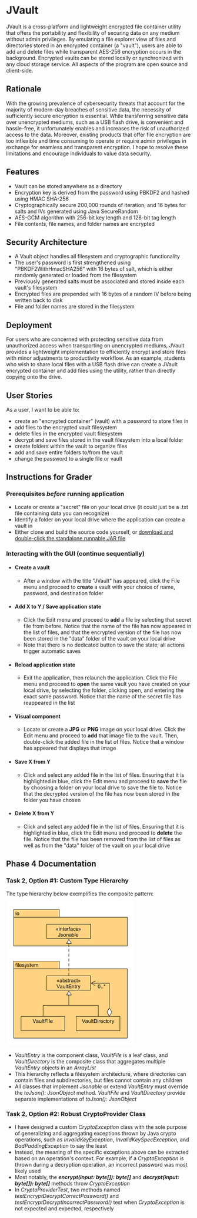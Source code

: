 # JVault

JVault is a cross-platform and lightweight encrypted file container utility that offers the portability and flexibility
of securing data on any medium without admin privileges. By emulating a file explorer view of files and directories
stored in an encrypted container (a "vault"), users are able to add and delete files while transparent AES-256
encryption occurs in the background. Encrypted vaults can be stored locally or synchronized with any cloud storage
service. All aspects of the program are open source and client-side.

## Rationale

With the growing prevalence of cybersecurity threats that account for the majority of modern-day breaches of sensitive
data, the necessity of sufficiently secure encryption is essential. While transferring sensitive data over unencrypted
mediums, such as a USB flash drive, is convenient and hassle-free, it unfortunately enables and increases the risk of
unauthorized access to the data. Moreover, existing products that offer file encryption are too inflexible and time
consuming to operate or require admin privileges in exchange for seamless and transparent encryption. I hope to resolve
these limitations and encourage individuals to value data security.

## Features

- Vault can be stored anywhere as a directory
- Encryption key is derived from the password using PBKDF2 and hashed using HMAC SHA-256
- Cryptographically secure 200,000 rounds of iteration, and 16 bytes for salts and IVs generated using Java
    SecureRandom
- AES-GCM algorithm with 256-bit key length and 128-bit tag length
- File contents, file names, and folder names are encrypted

## Security Architecture

- A Vault object handles all filesystem and cryptographic functionality
- The user's password is first strengthened using "PBKDF2WithHmacSHA256" with 16 bytes of salt, which is either randomly
  generated or loaded from the filesystem
- Previously generated salts must be associated and stored inside each vault's filesystem
- Encrypted files are prepended with 16 bytes of a random IV before being written back to disk
- File and folder names are stored in the filesystem

## Deployment

For users who are concerned with protecting sensitive data from unauthorized access when transporting on unencrypted
mediums, JVault provides a lightweight implementation to efficiently encrypt and store files with minor adjustments to
productivity workflow. As an example, students who wish to share local files with a USB flash drive can create a JVault
encrypted container and add files using the utility, rather than directly copying onto the drive.

## User Stories

As a user, I want to be able to:

- create an "encrypted container" (vault) with a password to store files in
- add files to the encrypted vault filesystem
- delete files in the encrypted vault filesystem
- decrypt and save files stored in the vault filesystem into a local folder
- create folders within the vault to organize files
- add and save entire folders to/from the vault
- change the password to a single file or vault

## Instructions for Grader

### Prerequisites *before* running application

- Locate or create a "secret" file on your local drive (it could just be a .txt file containing data you can recognize)
- Identify a folder on your local drive where the application can create a vault in
- Either clone and build the source code yourself, or [download and double-click the standalone runnable JAR file](https://github.students.cs.ubc.ca/cpsc210-2019w-t2/project_d1z2b/releases)

### Interacting with the GUI (continue sequentially)

- #### Create a vault

  - After a window with the title "JVault" has appeared, click the File menu and proceed to **create** a vault with your choice of name, password, and destination folder

- #### Add X to Y / Save application state

  - Click the Edit menu and proceed to **add** a file by selecting that secret file from before. Notice that the name of the file has now appeared in the list of files, and that the encrypted version of the file has now been stored in the "data" folder of the vault on your local drive
  - Note that there is no dedicated button to save the state; all actions trigger automatic saves

- #### Reload application state

  - Exit the application, then relaunch the application. Click the File menu and proceed to **open** the same vault you have created on your local drive, by selecting the folder, clicking open, and entering the exact same password. Notice that the name of the secret file has reappeared in the list

- #### Visual component

  - Locate or create a **JPG** or **PNG** image on your local drive. Click the Edit menu and proceed to **add** that image file to the vault. Then, double-click the added file in the list of files. Notice that a window has appeared that displays that image

- #### Save X from Y

  - Click and select any added file in the list of files. Ensuring that it is highlighted in blue, click the Edit menu and proceed to **save** the file by choosing a folder on your local drive to save the file to. Notice that the decrypted version of the file has now been stored in the folder you have chosen

- #### Delete X from Y

  - Click and select any added file in the list of files. Ensuring that it is highlighted in blue, click the Edit menu and proceed to **delete** the file. Notice that the file has been removed from the list of files as well as from the "data" folder of the vault on your local drive

## Phase 4 Documentation

### Task 2, Option #1: Custom Type Hierarchy

The type hierarchy below exemplifies the composite pattern:

![Filesystem type hierarchy](JVault-UML-Filesystem-Hierarchy.png)

- *VaultEntry* is the component class, *VaultFile* is a leaf class, and *VaultDirectory* is the composite class that
  aggregates multiple *VaultEntry* objects in an *ArrayList*
- This hierarchy reflects a filesystem architecture, where directories can contain files and subdirectories, but files
  cannot contain any children
- All classes that implement *Jsonable* or extend *VaultEntry* must override the *toJson(): JsonObject* method.
  *VaultFile* and *VaultDirectory* provide separate implementations of *toJson(): JsonObject*

### Task 2, Option #2: Robust CryptoProvider Class

- I have designed a custom *CryptoException* class with the sole purpose of generalizing and aggregating exceptions
  thrown by Java crypto operations, such as *InvalidKeyException*, *InvalidKeySpecException*, and *BadPaddingException*
  to say the least
- Instead, the meaning of the specific exceptions above can be extracted based on an operation's context. For example,
  if a *CryptoException* is thrown during a decryption operation, an incorrect password was most likely used
- Most notably, the ***encrypt(input: byte[]): byte[]*** and ***decrypt(input: byte[]): byte[]*** methods throw
  *CryptoException*
- In *CryptoProviderTest*, two methods named *testEncryptDecryptCorrectPassword()* and
  *testEncryptDecryptIncorrectPassword()* test when *CryptoException* is not expected and expected, respectively
